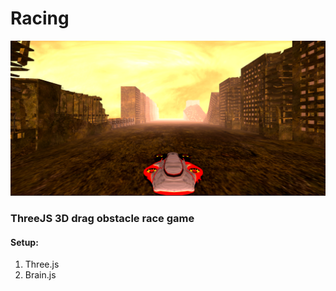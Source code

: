 # Racing
![screenshot](screenshot.png)
### ThreeJS 3D drag obstacle race game
#### Setup:
1. Three.js
2. Brain.js
